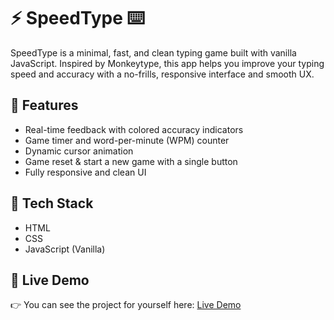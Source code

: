 # ⚡ SpeedType ⌨️

SpeedType is a minimal, fast, and clean typing game built with vanilla JavaScript. Inspired by Monkeytype, this app helps you improve your typing speed and accuracy with a no-frills, responsive interface and smooth UX.

## 🚀 Features

- Real-time feedback with colored accuracy indicators
- Game timer and word-per-minute (WPM) counter
- Dynamic cursor animation
- Game reset & start a new game with a single button
- Fully responsive and clean UI

## 🧰 Tech Stack

- HTML
- CSS
- JavaScript (Vanilla)

## 🔗 Live Demo

👉 You can see the project for yourself here: [Live Demo](https://speedtype-ej.netlify.app/)


